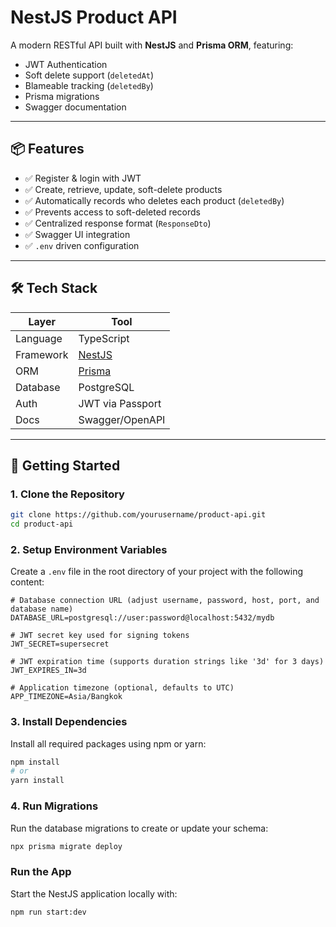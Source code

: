 # NestJS Product API

A modern RESTful API built with **NestJS** and **Prisma ORM**, featuring:

- JWT Authentication
- Soft delete support (`deletedAt`)
- Blameable tracking (`deletedBy`)
- Prisma migrations
- Swagger documentation

---

## 📦 Features

- ✅ Register & login with JWT
- ✅ Create, retrieve, update, soft-delete products
- ✅ Automatically records who deletes each product (`deletedBy`)
- ✅ Prevents access to soft-deleted records
- ✅ Centralized response format (`ResponseDto`)
- ✅ Swagger UI integration
- ✅ `.env` driven configuration

---

## 🛠 Tech Stack

| Layer         | Tool                          |
|---------------|-------------------------------|
| Language      | TypeScript                    |
| Framework     | [NestJS](https://nestjs.com/) |
| ORM           | [Prisma](https://www.prisma.io/) |
| Database      | PostgreSQL                    |
| Auth          | JWT via Passport              |
| Docs          | Swagger/OpenAPI               |

---

## 🚀 Getting Started

### 1. Clone the Repository

```bash
git clone https://github.com/yourusername/product-api.git
cd product-api
```


### 2. Setup Environment Variables

Create a `.env` file in the root directory of your project with the following content:

```env
# Database connection URL (adjust username, password, host, port, and database name)
DATABASE_URL=postgresql://user:password@localhost:5432/mydb

# JWT secret key used for signing tokens
JWT_SECRET=supersecret

# JWT expiration time (supports duration strings like '3d' for 3 days)
JWT_EXPIRES_IN=3d

# Application timezone (optional, defaults to UTC)
APP_TIMEZONE=Asia/Bangkok
```

### 3. Install Dependencies

Install all required packages using npm or yarn:

```bash
npm install
# or
yarn install
```
### 4. Run Migrations

Run the database migrations to create or update your schema:

```bash
npx prisma migrate deploy
```

### Run the App

Start the NestJS application locally with:

```bash
npm run start:dev
```

